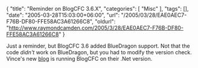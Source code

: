 {
	"title": "Reminder on BlogCFC 3.6.X",
	"categories": [
		"Misc"
	],
	"tags": [],
	"date": "2005-03-28T15:03:00+06:00",
	"url": "/2005/03/28/EAE0AEC7-F76B-DF80-FFE58AC3A61266C8",
	"oldurl": "http://www.raymondcamden.com/2005/3/28/EAE0AEC7-F76B-DF80-FFE58AC3A61266C8"
}

Just a reminder, but BlogCFC 3.6 added BlueDragon support. Not that the code <i>didn't</i> work on BlueDragon, but you had to modify the version check. Vince's new <a href="http://blog.newatlanta.com/index.cfm">blog</a> is running BlogCFC on their .Net version.